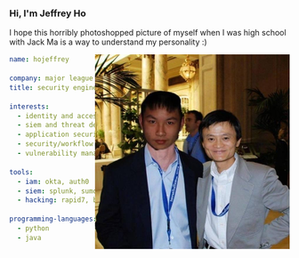 ### Hi, I'm Jeffrey Ho

I hope this horribly photoshopped picture of myself when I was high school with Jack Ma is a way to understand my personality :)

<img align="right" alt="JPG" src="https://raw.githubusercontent.com/hojeffrey/hojeffrey/main/artwork/Jeff_and_Jack.JPG" width="350">

``` yaml
name: hojeffrey 

company: major league baseball
title: security engineer

interests:
  - identity and access management
  - siem and threat dection/analysis
  - application security
  - security/workflow automation
  - vulnerability management

tools:
  - iam: okta, auth0
  - siem: splunk, sumologic, elk stack 
  - hacking: rapid7, burpsuite pro, nmap
  
programming-languages:
  - python
  - java

```